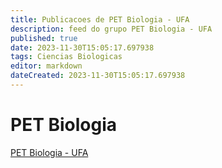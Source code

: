 ```yaml
---
title: Publicacoes de PET Biologia - UFA 
description: feed do grupo PET Biologia - UFA
published: true
date: 2023-11-30T15:05:17.697938
tags: Ciencias Biologicas
editor: markdown
dateCreated: 2023-11-30T15:05:17.697938
---
```


# PET Biologia
[PET Biologia - UFA](/grupo/31PETBiologiaUFA)